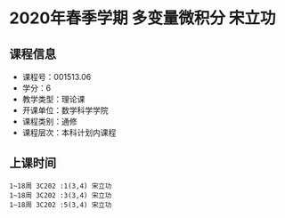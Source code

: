 # 2020年春季学期 多变量微积分 宋立功






## 课程信息

- 课程号：001513.06
- 学分：6
- 教学类型：理论课
- 开课单位：数学科学学院
- 课程类别：通修
- 课程层次：本科计划内课程

## 上课时间

```
1~18周 3C202 :1(3,4) 宋立功
1~18周 3C202 :3(3,4) 宋立功
1~18周 3C202 :5(3,4) 宋立功
```

